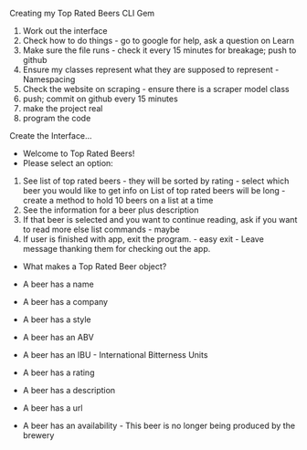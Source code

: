 Creating my Top Rated Beers CLI Gem

1. Work out the interface
2. Check how to do things - go to google for help, ask a question on Learn
3. Make sure the file runs - check it every 15 minutes for breakage; push to github
4. Ensure my classes represent what they are supposed to represent - Namespacing
5. Check the website on scraping - ensure there is a scraper model class
6. push; commit on github every 15 minutes
7. make the project real
8. program the code

Create the Interface...

 - Welcome to Top Rated Beers!
 - Please select an option:
 1. See list of top rated beers - they will be sorted by rating - select which beer you would like to get info on
    List of top rated beers will be long - create a method to hold 10 beers on a list at a time
 2. See the information for a beer plus description
 3. If that beer is selected and you want to continue reading, ask if you want to read more else list commands - maybe
 4. If user is finished with app, exit the program. - easy exit - Leave message thanking them for checking out the app.


- What makes a Top Rated Beer object?

- A beer has a name
- A beer has a company
- A beer has a style
- A beer has an ABV
- A beer has an IBU - International Bitterness Units
- A beer has a rating
- A beer has a description
- A beer has a url
- A beer has an availability - This beer is no longer being produced by the brewery
